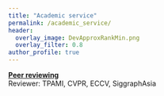 ```yaml
---
title: "Academic service"
permalink: /academic_service/
header:
  overlay_image: DevApproxRankMin.png
  overlay_filter: 0.8
author_profile: true
---
```


<ins><b>Peer reviewing</b></ins><br>
Reviewer: TPAMI, CVPR, ECCV, SiggraphAsia <br>

